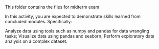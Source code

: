 This folder contains the files for midterm exam

In this activity, you are expected to demonstrate skills learned from concluded modules. Specifically:

Analyze data using tools such as numpy and pandas for data wrangling tasks;
Visualize data using pandas and seaborn;
Perform exploratory data analysis on a complex dataset.
